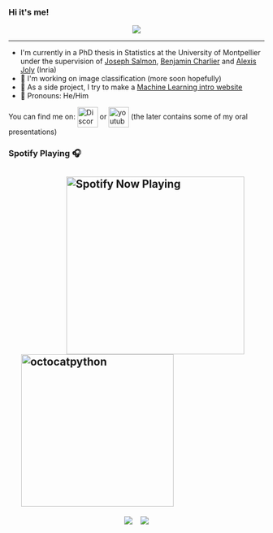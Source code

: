 ### Hi it's me!

<div align="center">
  <img src="https://i.imgur.com/HFu80oM.gif">
 </div>

--------

- I'm currently in a PhD thesis in Statistics at the University of Montpellier under the supervision of [Joseph Salmon](http://josephsalmon.eu/), [Benjamin Charlier](https://imag.umontpellier.fr/~charlier/index.php?page=index) and [Alexis Joly](http://www-sop.inria.fr/members/Alexis.Joly/wiki/pmwiki.php) (Inria)
- 🔭 I'm working on image classification (more soon hopefully)
- 🌱 As a side project, I try to make a [Machine Learning intro website](https://tlearning.herokuapp.com/)
- 🙂 Pronouns: He/Him

You can find me on:
[<img align="center" alt="Discord" width="40px" src="https://discord.com/assets/f8389ca1a741a115313bede9ac02e2c0.svg" />](https://discordapp.com/users/674358893501218823)  or  [<img align="center" alt="youtube" width="40px" src="https://cdn2.iconfinder.com/data/icons/social-icons-33/128/Youtube-256.png" />](https://www.youtube.com/channel/UCdnqdTeUXeMNaeVrbCnxKkA) (the later contains some of my oral presentations)
<br />

### Spotify Playing 🎧

&nbsp;&nbsp;&nbsp;&nbsp; &nbsp;&nbsp;&nbsp;&nbsp; &nbsp;&nbsp;&nbsp;&nbsp; &nbsp;&nbsp;&nbsp;&nbsp; &nbsp;&nbsp;&nbsp;[<img align="center" src="https://spotify-now-playing.tanglef.vercel.app/api/spotify-playing" alt="Spotify Now Playing" width="350" />](https://open.spotify.com/user/tanguy2311)&nbsp;&nbsp;&nbsp;&nbsp; &nbsp;&nbsp;&nbsp;&nbsp;
[<img align="center" width=300 height=300 src="https://octodex.github.com/images/pythocat.png" alt="octocatpython"/>](https://octodex.github.com)
---

<p align="center" href="https://github.com/tanglef">
  <img align="center" src="https://github-readme-stats.vercel.app/api?username=tanglef&show_icons=true&theme=radical" /> &nbsp;&nbsp;
  <img align="center" src="https://github-readme-stats.vercel.app/api/top-langs/?username=tanglef&theme=radical&hide=jupyter%20notebook" />
</a>
